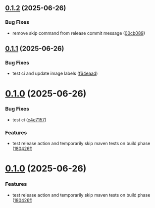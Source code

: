 ## [0.1.2](https://github.com/bartolek153/eduscript/compare/v0.1.1...v0.1.2) (2025-06-26)


### Bug Fixes

* remove skip command from release commit message ([00cb089](https://github.com/bartolek153/eduscript/commit/00cb0898c9f52cc91b0aa123e06e1e211f607597))

## [0.1.1](https://github.com/bartolek153/eduscript/compare/v0.1.0...v0.1.1) (2025-06-26)


### Bug Fixes

* test ci and update image labels ([f64eaad](https://github.com/bartolek153/eduscript/commit/f64eaaddfa847762472930a6a3e4442c8725955b))

# [0.1.0](https://github.com/bartolek153/eduscript/compare/v0.0.1...v0.1.0) (2025-06-26)


### Bug Fixes

* test ci ([c4e7157](https://github.com/bartolek153/eduscript/commit/c4e7157f64b444ae83c6858eafdefd3290a8a809))


### Features

* test release action and temporarily skip maven tests on build phase ([180426f](https://github.com/bartolek153/eduscript/commit/180426f28aa7328e9600c3e849f79ab4426d0dc9))

# [0.1.0](https://github.com/bartolek153/eduscript/compare/v0.0.1...v0.1.0) (2025-06-26)


### Features

* test release action and temporarily skip maven tests on build phase ([180426f](https://github.com/bartolek153/eduscript/commit/180426f28aa7328e9600c3e849f79ab4426d0dc9))
